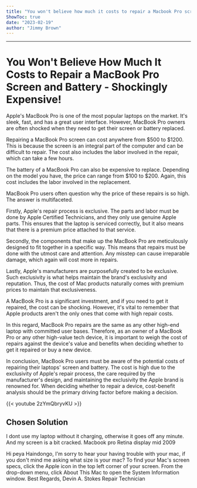```yaml
---
title: "You won't believe how much it costs to repair a Macbook Pro screen and battery - shockingly expensive!"
ShowToc: true 
date: "2023-02-19"
author: "Jimmy Brown"
---
```

*****
# You Won't Believe How Much It Costs to Repair a MacBook Pro Screen and Battery - Shockingly Expensive!

Apple's MacBook Pro is one of the most popular laptops on the market. It's sleek, fast, and has a great user interface. However, MacBook Pro owners are often shocked when they need to get their screen or battery replaced.

Repairing a MacBook Pro screen can cost anywhere from $500 to $1200. This is because the screen is an integral part of the computer and can be difficult to repair. The cost also includes the labor involved in the repair, which can take a few hours.

The battery of a MacBook Pro can also be expensive to replace. Depending on the model you have, the price can range from $100 to $200. Again, this cost includes the labor involved in the replacement.

MacBook Pro users often question why the price of these repairs is so high. The answer is multifaceted.

Firstly, Apple's repair process is exclusive. The parts and labor must be done by Apple Certified Technicians, and they only use genuine Apple parts. This ensures that the laptop is serviced correctly, but it also means that there is a premium price attached to that service.

Secondly, the components that make up the MacBook Pro are meticulously designed to fit together in a specific way. This means that repairs must be done with the utmost care and attention. Any misstep can cause irreparable damage, which again will cost more in repairs.

Lastly, Apple's manufacturers are purposefully created to be exclusive. Such exclusivity is what helps maintain the brand's exclusivity and reputation. Thus, the cost of Mac products naturally comes with premium prices to maintain that exclusiveness.

A MacBook Pro is a significant investment, and if you need to get it repaired, the cost can be shocking. However, it's vital to remember that Apple products aren't the only ones that come with high repair costs.

In this regard, MacBook Pro repairs are the same as any other high-end laptop with committed user bases. Therefore, as an owner of a MacBook Pro or any other high-value tech device, it is important to weigh the cost of repairs against the device's value and benefits when deciding whether to get it repaired or buy a new device.

In conclusion, MacBook Pro users must be aware of the potential costs of repairing their laptops' screen and battery. The cost is high due to the exclusivity of Apple's repair process, the care required by the manufacturer's design, and maintaining the exclusivity the Apple brand is renowned for. When deciding whether to repair a device, cost-benefit analysis should be the primary driving factor before making a decision.

{{< youtube 2zYmQbryvKU >}} 



## Chosen Solution
 I dont use my laptop without it charging, otherwise it goes off any minute. And my screen is a bit cracked.
Macbook pro Retina display mid 2009

 Hi peya Haindongo,
I'm sorry to hear your having trouble with your mac, if you don't mind me asking what size is your mac?
To find your Mac's screen specs, click the Apple icon in the top left corner of your screen. From the drop-down menu, click About This Mac to open the System Information window.
Best Regards,
Devin A. Stokes
Repair Technician




